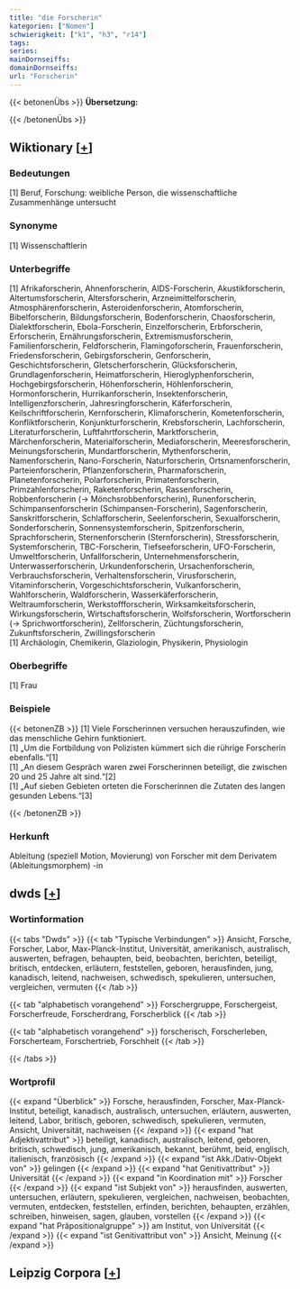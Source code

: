 ```yaml
---
title: "die Forscherin"
kategorien: ["Nomen"]
schwierigkeit: ["k1", "h3", "r14"]
tags:
series:
mainDornseiffs:
domainDornseiffs:
url: "Forscherin"
---
```


{{< betonenÜbs >}}
**Übersetzung:**  
  
{{< /betonenÜbs >}}

## Wiktionary [[+](https://de.wiktionary.org/wiki/Forscherin)]

### Bedeutungen
[1] Beruf, Forschung: weibliche Person, die wissenschaftliche Zusammenhänge untersucht  

### Synonyme
[1] Wissenschaftlerin  

### Unterbegriffe
[1] Afrikaforscherin, Ahnenforscherin, AIDS-Forscherin, Akustikforscherin, Altertumsforscherin, Altersforscherin, Arzneimittelforscherin, Atmosphärenforscherin, Asteroidenforscherin, Atomforscherin, Bibelforscherin, Bildungsforscherin, Bodenforscherin, Chaosforscherin, Dialektforscherin, Ebola-Forscherin, Einzelforscherin, Erbforscherin, Erforscherin, Ernährungsforscherin, Extremismusforscherin, Familienforscherin, Feldforscherin, Flamingoforscherin, Frauenforscherin, Friedensforscherin, Gebirgsforscherin, Genforscherin, Geschichtsforscherin, Gletscherforscherin, Glücksforscherin, Grundlagenforscherin, Heimatforscherin, Hieroglyphenforscherin, Hochgebirgsforscherin, Höhenforscherin, Höhlenforscherin, Hormonforscherin, Hurrikanforscherin, Insektenforscherin, Intelligenzforscherin, Jahresringforscherin, Käferforscherin, Keilschriftforscherin, Kernforscherin, Klimaforscherin, Kometenforscherin, Konfliktforscherin, Konjunkturforscherin, Krebsforscherin, Lachforscherin, Literaturforscherin, Luftfahrtforscherin, Marktforscherin, Märchenforscherin, Materialforscherin, Mediaforscherin, Meeresforscherin, Meinungsforscherin, Mundartforscherin, Mythenforscherin, Namenforscherin, Nano-Forscherin, Naturforscherin, Ortsnamenforscherin, Parteienforscherin, Pflanzenforscherin, Pharmaforscherin, Planetenforscherin, Polarforscherin, Primatenforscherin, Primzahlenforscherin, Raketenforscherin, Rassenforscherin, Robbenforscherin (→ Mönchsrobbenforscherin), Runenforscherin, Schimpansenforscherin (Schimpansen-Forscherin), Sagenforscherin, Sanskritforscherin, Schlafforscherin, Seelenforscherin, Sexualforscherin, Sonderforscherin, Sonnensystemforscherin, Spitzenforscherin, Sprachforscherin, Sternenforscherin (Sternforscherin), Stressforscherin, Systemforscherin, TBC-Forscherin, Tiefseeforscherin, UFO-Forscherin, Umweltforscherin, Unfallforscherin, Unternehmensforscherin, Unterwasserforscherin, Urkundenforscherin, Ursachenforscherin, Verbrauchsforscherin, Verhaltensforscherin, Virusforscherin, Vitaminforscherin, Vorgeschichtsforscherin, Vulkanforscherin, Wahlforscherin, Waldforscherin, Wasserkäferforscherin, Weltraumforscherin, Werkstoffforscherin, Wirksamkeitsforscherin, Wirkungsforscherin, Wirtschaftsforscherin, Wolfsforscherin, Wortforscherin (→ Sprichwortforscherin), Zellforscherin, Züchtungsforscherin, Zukunftsforscherin, Zwillingsforscherin  
[1] Archäologin, Chemikerin, Glaziologin, Physikerin, Physiologin  

### Oberbegriffe
[1] Frau  

### Beispiele
{{< betonenZB >}}
[1] Viele Forscherinnen versuchen herauszufinden, wie das menschliche Gehirn funktioniert.  
[1] „Um die Fortbildung von Polizisten kümmert sich die rührige Forscherin ebenfalls.“[1]  
[1] „An diesem Gespräch waren zwei Forscherinnen beteiligt, die zwischen 20 und 25 Jahre alt sind.“[2]  
[1] „Auf sieben Gebieten orteten die Forscherinnen die Zutaten des langen gesunden Lebens.“[3]  

{{< /betonenZB >}}
### Herkunft
Ableitung (speziell Motion, Movierung) von Forscher mit dem Derivatem (Ableitungsmorphem) -in  



## dwds [[+](https://www.dwds.de/wb/Forscherin)]

### Wortinformation
{{< tabs "Dwds" >}}
{{< tab "Typische Verbindungen" >}}
Ansicht, Forsche, Forscher, Labor, Max-Planck-Institut, Universität, amerikanisch, australisch, auswerten, befragen, behaupten, beid, beobachten, berichten, beteiligt, britisch, entdecken, erläutern, feststellen, geboren, herausfinden, jung, kanadisch, leitend, nachweisen, schwedisch, spekulieren, untersuchen, vergleichen, vermuten
{{< /tab >}}

{{< tab "alphabetisch vorangehend" >}}
Forschergruppe, Forschergeist, Forscherfreude, Forscherdrang, Forscherblick
{{< /tab >}}

{{< tab "alphabetisch vorangehend" >}}
forscherisch, Forscherleben, Forscherteam, Forschertrieb, Forschheit
{{< /tab >}}

{{< /tabs >}}

### Wortprofil
{{< expand "Überblick" >}} Forsche, herausfinden, Forscher, Max-Planck-Institut, beteiligt, kanadisch, australisch, untersuchen, erläutern, auswerten, leitend, Labor, britisch, geboren, schwedisch, spekulieren, vermuten, Ansicht, Universität, nachweisen {{< /expand >}}
{{< expand "hat Adjektivattribut" >}} beteiligt, kanadisch, australisch, leitend, geboren, britisch, schwedisch, jung, amerikanisch, bekannt, berühmt, beid, englisch, italienisch, französisch {{< /expand >}}
{{< expand "ist Akk./Dativ-Objekt von" >}} gelingen {{< /expand >}}
{{< expand "hat Genitivattribut" >}} Universität {{< /expand >}}
{{< expand "in Koordination mit" >}} Forscher {{< /expand >}}
{{< expand "ist Subjekt von" >}} herausfinden, auswerten, untersuchen, erläutern, spekulieren, vergleichen, nachweisen, beobachten, vermuten, entdecken, feststellen, erfinden, berichten, behaupten, erzählen, schreiben, hinweisen, sagen, glauben, vorstellen {{< /expand >}}
{{< expand "hat Präpositionalgruppe" >}} am Institut, von Universität {{< /expand >}}
{{< expand "ist Genitivattribut von" >}} Ansicht, Meinung {{< /expand >}}

## Leipzig Corpora [[+](https://corpora.uni-leipzig.de/en/res?word=Forscherin&corpusId=deu_newscrawl-public_2018)]

